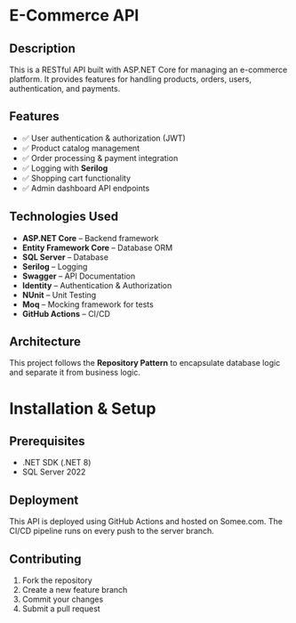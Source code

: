# E-Commerce API

## Description
This is a RESTful API built with ASP.NET Core for managing an e-commerce platform. It provides features for handling products, orders, users, authentication, and payments.

## Features
- ✅ User authentication & authorization (JWT)
- ✅ Product catalog management
- ✅ Order processing & payment integration
- ✅ Logging with **Serilog**
- ✅ Shopping cart functionality
- ✅ Admin dashboard API endpoints

## Technologies Used
- **ASP.NET Core** – Backend framework
- **Entity Framework Core** – Database ORM
- **SQL Server** – Database
- **Serilog** – Logging
- **Swagger** – API Documentation
- **Identity** – Authentication & Authorization
- **NUnit** – Unit Testing
- **Moq** – Mocking framework for tests
- **GitHub Actions** – CI/CD

## Architecture
This project follows the **Repository Pattern** to encapsulate database logic and separate it from business logic.

# Installation & Setup
## Prerequisites
- .NET SDK (.NET 8)
- SQL Server 2022

## Deployment
This API is deployed using GitHub Actions and hosted on Somee.com. The CI/CD pipeline runs on every push to the server branch.

## Contributing
1. Fork the repository
2. Create a new feature branch
3. Commit your changes
4. Submit a pull request



